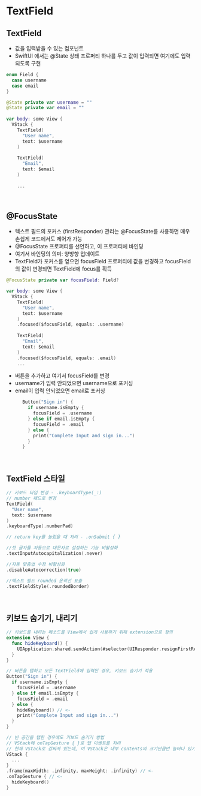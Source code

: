 # TextField

## TextField
- 값을 입력받을 수 있는 컴포넌트
- SwiftUI 에서는 @State 상태 프로퍼티 하나를 두고 값이 입력되면 여기에도 입력되도록 구현
```Swift
enum Field {
  case username
  case email
}

@State private var username = ""
@State private var email = ""
  
var body: some View {
  VStack {
    TextField(
      "User name",
      text: $username
    )
    
    TextField(
      "Email",
      text: $email
    )
    
    ...
```
<br/>

## @FocusState
- 텍스트 필드의 포커스 (firstResponder) 관리는 @FocusState를 사용하면 매우 손쉽게 코드에서도 제어가 가능
- @FocusState 프로퍼티를 선언하고, 이 프로퍼티에 바인딩
- 여기서 바인딩의 의미: 양방향 업데이트
- TextField가 포커스를 얻으면 focusField 프로퍼티에 값을 변경하고 focusField의 값이 변경되면 TextField에 focus를 획득

```Swift
@FocusState private var focusField: Field?

var body: some View {
  VStack {
    TextField(
      "User name",
      text: $username
    )
    .focused($focusField, equals: .username)
    
    TextField(
      "Email",
      text: $email
    )
    .focused($focusField, equals: .email)
    ...
```

- 버튼을 추가하고 여기서 focusField를 변경
- username가 입력 안되었으면 username으로 포커싱
- email이 입력 안되었으면 email로 포커싱
```Swift
      Button("Sign in") {
        if username.isEmpty {
          focusField = .username
        } else if email.isEmpty {
          focusField = .email
        } else {
          print("Complete Input and sign in...")
        }
      }
```
<br/>

## TextField 스타일
```Swift
// 키보드 타입 변경 - .keyboardType(_:)
// number 패드로 변경
TextField(
  "User name",
  text: $username
)
.keyboardType(.numberPad)

// return key를 눌렀을 때 처리 - .onSubmit { }

//첫 글자를 자동으로 대문자로 설정하는 기능 비활성화
.textInputAutocapitalization(.never)

//자동 맞춤법 수정 비활성화
.disableAutocorrection(true)

//텍스트 필드 rounded 윤곽선 표출
.textFieldStyle(.roundedBorder)
```
<br/>

## 키보드 숨기기, 내리기
```Swift
// 키보드를 내리는 메소드를 View에서 쉽게 사용하기 위해 extension으로 정의
extension View {
  func hideKeyboard() {
    UIApplication.shared.sendAction(#selector(UIResponder.resignFirstResponder), to: nil, from: nil, for: nil)
  }
}

// 버튼을 탭하고 모든 TextField에 입력된 경우, 키보드 숨기기 적용
Button("Sign in") {
  if username.isEmpty {
    focusField = .username
  } else if email.isEmpty {
    focusField = .email
  } else {
    hideKeyboard() // <-
    print("Complete Input and sign in...")
  }
}

// 빈 공간을 탭한 경우에도 키보드 숨기기 방법
// VStack에 onTapGesture { }로 탭 이벤트를 처리
// 현재 VStack로 감싸져 있는데, 이 VStack은 내부 contents의 크기만큼만 늘어나 있기 때문에 터치 영역이 앱 화면 전체가 되려면 VStack의 크기를 디바이스의 크기와 동일하게 설정
VStack {
  ...
}
.frame(maxWidth: .infinity, maxHeight: .infinity) // <-
.onTapGesture { // <-
  hideKeyboard()
}
```
<br/>
